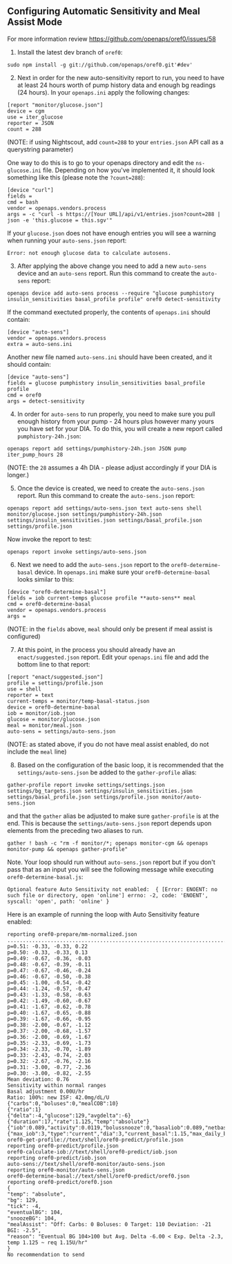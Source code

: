 ## Configuring Automatic Sensitivity and Meal Assist Mode

For more information review https://github.com/openaps/oref0/issues/58

1)	Install the latest dev branch of `oref0`:
```
sudo npm install -g git://github.com/openaps/oref0.git'#dev'
```

2)	Next in order for the new auto-sensitivity report to run, you need to have at least 24 hours worth of pump history data and enough bg readings (24 hours).
In your `openaps.ini` apply the following changes:
```
[report "monitor/glucose.json"]
device = cgm
use = iter_glucose
reporter = JSON
count = 288
```

(NOTE: if using Nightscout, add `count=288` to your `entries.json` API call as a querystring parameter)

One way to do this is to go to your openaps directory and edit the `ns-glucose.ini` file.  Depending on how you've implemented it, it should look something like this (please note the `?count=288`):
```
[device "curl"]
fields =
cmd = bash
vendor = openaps.vendors.process
args = -c "curl -s https://[Your URL]/api/v1/entries.json?count=288 | json -e 'this.glucose = this.sgv'"
```
If your `glucose.json` does not have enough entries you will see a warning when running your `auto-sens.json` report:
```
Error: not enough glucose data to calculate autosens.
```

3)	After applying the above change you need to add a new `auto-sens` device and an `auto-sens` report.  Run this command to create the `auto-sens` report:

`openaps device add auto-sens process --require "glucose pumphistory insulin_sensitivities basal_profile profile" oref0 detect-sensitivity`

If the command exectuted properly, the contents of `openaps.ini` should contain:
```
[device "auto-sens"]
vendor = openaps.vendors.process
extra = auto-sens.ini
```
Another new file named `auto-sens.ini` should have been created, and it should contain:
```
[device "auto-sens"]
fields = glucose pumphistory insulin_sensitivities basal_profile profile
cmd = oref0
args = detect-sensitivity
```

4) In order for `auto-sens` to run properly, you need to make sure you pull enough history from your pump - 24 hours plus however many yours you have set for your DIA.  To do this, you will create a new report called `pumphistory-24h.json`:
```
openaps report add settings/pumphistory-24h.json JSON pump iter_pump_hours 28
```
(NOTE: the `28` assumes a 4h DIA - please adjust accordingly if your DIA is longer.)

5) Once the device is created, we need to create the `auto-sens.json` report.  Run this command to create the `auto-sens.json` report:
```
openaps report add settings/auto-sens.json text auto-sens shell monitor/glucose.json settings/pumphistory-24h.json settings/insulin_sensitivities.json settings/basal_profile.json settings/profile.json
```
Now invoke the report to test:
```
openaps report invoke settings/auto-sens.json
```

6) Next we need to add the `auto-sens.json` report to the `oref0-determine-basal` device.  In `openaps.ini` make sure your `oref0-determine-basal` looks similar to this:
```
[device "oref0-determine-basal"]
fields = iob current-temps glucose profile **auto-sens** meal
cmd = oref0-determine-basal
vendor = openaps.vendors.process
args =
```
(NOTE: in the `fields` above, `meal` should only be present if meal assist is configured)

7) At this point, in the process you should already have an `enact/suggested.json` report.  Edit your `openaps.ini` file and add the bottom line to that report:
```
[report "enact/suggested.json"]
profile = settings/profile.json
use = shell
reporter = text
current-temps = monitor/temp-basal-status.json
device = oref0-determine-basal
iob = monitor/iob.json
glucose = monitor/glucose.json
meal = monitor/meal.json
auto-sens = settings/auto-sens.json
```
(NOTE: as stated above, if you do not have meal assist enabled, do not include the `meal` line)

8)  Based on the configuration of the basic loop, it is recommended that the `settings/auto-sens.json` be added to the `gather-profile` alias:
```
gather-profile report invoke settings/settings.json settings/bg_targets.json settings/insulin_sensitivities.json settings/basal_profile.json settings/profile.json monitor/auto-sens.json
```
and that the `gather` alias be adjusted to make sure `gather-profile` is at the end. This is because the `settings/auto-sens.json` report depends upon elements from the preceding two aliases to run.

`gather ! bash -c "rm -f monitor/*; openaps monitor-cgm && openaps monitor-pump && openaps gather-profile"`

Note. Your loop should run without `auto-sens.json` report but if you don't pass that as an input you will see the following message while executing `oref0-determine-basal.js`:
```
Optional feature Auto Sensitivity not enabled:  { [Error: ENOENT: no such file or directory, open 'online'] errno: -2, code: 'ENOENT', syscall: 'open', path: 'online' }
```
Here is an example of running the loop with Auto Sensitivity feature enabled:
```
reporting oref0-prepare/mm-normalized.json
...............................................................................................................................................................................................................................................................................................
p=0.51: -0.33, -0.33, 0.22
p=0.50: -0.33, -0.33, 0.13
p=0.49: -0.67, -0.36, -0.03
p=0.48: -0.67, -0.39, -0.11
p=0.47: -0.67, -0.46, -0.24
p=0.46: -0.67, -0.50, -0.38
p=0.45: -1.00, -0.54, -0.42
p=0.44: -1.24, -0.57, -0.47
p=0.43: -1.33, -0.58, -0.63
p=0.42: -1.49, -0.60, -0.67
p=0.41: -1.67, -0.62, -0.78
p=0.40: -1.67, -0.65, -0.88
p=0.39: -1.67, -0.66, -0.95
p=0.38: -2.00, -0.67, -1.12
p=0.37: -2.00, -0.68, -1.57
p=0.36: -2.00, -0.69, -1.67
p=0.35: -2.33, -0.69, -1.73
p=0.34: -2.33, -0.70, -1.89
p=0.33: -2.43, -0.74, -2.03
p=0.32: -2.67, -0.76, -2.16
p=0.31: -3.00, -0.77, -2.36
p=0.30: -3.00, -0.82, -2.55
Mean deviation: 0.76
Sensitivity within normal ranges
Basal adjustment 0.00U/hr
Ratio: 100%: new ISF: 42.0mg/dL/U
{"carbs":0,"boluses":0,"mealCOB":10}
{"ratio":1}
{"delta":-4,"glucose":129,"avgdelta":-6}
{"duration":17,"rate":1.125,"temp":"absolute"}
{"iob":0.089,"activity":0.0119,"bolussnooze":0,"basaliob":0.089,"netbasalinsulin":1.4,"hightempinsulin":1.8}
{"max_iob":3,"type":"current","dia":3,"current_basal":1.15,"max_daily_basal":1.15,"max_basal":3,"min_bg":100,"max_bg":120,"sens":42,"carb_ratio":10}
oref0-get-profile://text/shell/oref0-predict/profile.json
reporting oref0-predict/profile.json
oref0-calculate-iob://text/shell/oref0-predict/iob.json
reporting oref0-predict/iob.json
auto-sens://text/shell/oref0-monitor/auto-sens.json
reporting oref0-monitor/auto-sens.json
oref0-determine-basal://text/shell/oref0-predict/oref0.json
reporting oref0-predict/oref0.json
{
"temp": "absolute",
"bg": 129,
"tick": -4,
"eventualBG": 104,
"snoozeBG": 104,
"mealAssist": "Off: Carbs: 0 Boluses: 0 Target: 110 Deviation: -21 BGI: -2.5",
"reason": "Eventual BG 104>100 but Avg. Delta -6.00 < Exp. Delta -2.3, temp 1.125 ~ req 1.15U/hr"
}
No recommendation to send
```

